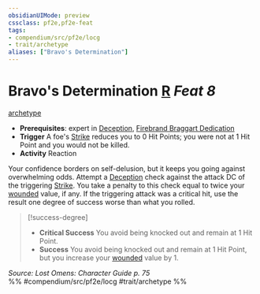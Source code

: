 ```yaml
---
obsidianUIMode: preview
cssclass: pf2e,pf2e-feat
tags:
- compendium/src/pf2e/locg
- trait/archetype
aliases: ["Bravo's Determination"]
---
```

# Bravo's Determination  [R](/rules/core-rulebook/chapter-9-playing-the-game.md#Actions "Reaction") *Feat 8*  
[archetype](/rules/traits/archetype.md)  

- **Prerequisites**: expert in [Deception](/compendium/skills.md#Deception), [Firebrand Braggart Dedication](/compendium/feats/firebrand-braggart-dedication-locg.md)
- **Trigger** A foe's [Strike](/rules/actions/strike.md) reduces you to 0 Hit Points; you were not at 1 Hit Point and you would not be killed.
- **Activity** Reaction

Your confidence borders on self-delusion, but it keeps you going against overwhelming odds. Attempt a [Deception](/compendium/skills.md#Deception) check against the attack DC of the triggering [Strike](/rules/actions/strike.md). You take a penalty to this check equal to twice your [wounded](/rules/conditions.md#Wounded) value, if any. If the triggering attack was a critical hit, use the result one degree of success worse than what you rolled.

> [!success-degree] 
> - **Critical Success** You avoid being knocked out and remain at 1 Hit Point.
> - **Success** You avoid being knocked out and remain at 1 Hit Point, but you increase your [wounded](/rules/conditions.md#Wounded) value by 1.

*Source: Lost Omens: Character Guide p. 75*  
%% #compendium/src/pf2e/locg #trait/archetype %%
